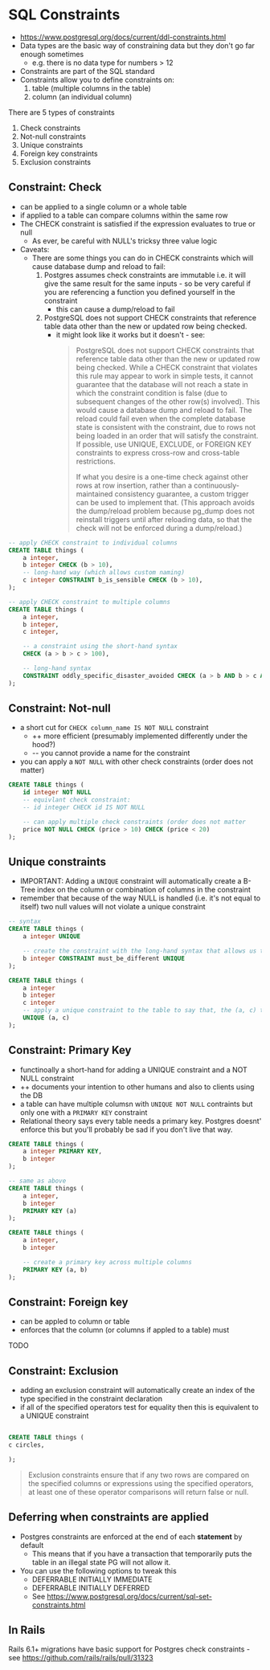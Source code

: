 # SQL Constraints

- https://www.postgresql.org/docs/current/ddl-constraints.html
- Data types are the basic way of constraining data but they don't go far enough
  sometimes
    - e.g. there is no data type for numbers > 12
- Constraints are part of the SQL standard
- Constraints allow you to define constraints on:
    1. table (multiple columns in the table)
    2. column (an individual column)

There are 5 types of constraints

1. Check constraints
1. Not-null constraints
1. Unique constraints
1. Foreign key constraints
1. Exclusion constraints

## Constraint: Check

- can be applied to a single column or a whole table
- if applied to a table can compare columns within the same row
- The CHECK constraint is satisfied if the expression evaluates to true or null
    - As ever, be careful with NULL's tricksy three value logic
- Caveats:
    - There are some things you can do in CHECK constraints which will cause
      database dump and reload to fail:
        1. Postgres assumes check constraints are immutable i.e. it will give
           the same result for the same inputs - so be very careful if you are
           referencing a function you defined yourself in the constraint
            - this can cause a dump/reload to fail
        1. PostgreSQL does not support CHECK constraints that reference table
           data other than the new or updated row being checked.
            - it might look like it works but it doesn't - see:
                > PostgreSQL does not support CHECK constraints that reference
                > table data other than the new or updated row being checked.
                > While a CHECK constraint that violates this rule may appear to
                > work in simple tests, it cannot guarantee that the database
                > will not reach a state in which the constraint condition is
                > false (due to subsequent changes of the other row(s)
                > involved). This would cause a database dump and reload to
                > fail. The reload could fail even when the complete database
                > state is consistent with the constraint, due to rows not being
                > loaded in an order that will satisfy the constraint. If
                > possible, use UNIQUE, EXCLUDE, or FOREIGN KEY constraints to
                > express cross-row and cross-table restrictions.
                >
                > If what you desire is a one-time check against other rows at
                > row insertion, rather than a continuously-maintained
                > consistency guarantee, a custom trigger can be used to
                > implement that. (This approach avoids the dump/reload problem
                > because pg_dump does not reinstall triggers until after
                > reloading data, so that the check will not be enforced during
                > a dump/reload.)

```sql
-- apply CHECK constraint to individual columns
CREATE TABLE things (
    a integer,
    b integer CHECK (b > 10),
    -- long-hand way (which allows custom naming)
    c integer CONSTRAINT b_is_sensible CHECK (b > 10),
);

-- apply CHECK constraint to multiple columns
CREATE TABLE things (
    a integer,
    b integer,
    c integer,

    -- a constraint using the short-hand syntax
    CHECK (a > b > c > 100),

    -- long-hand syntax
    CONSTRAINT oddly_specific_disaster_avoided CHECK (a > b AND b > c AND c > 100 AND c != 400),
);
```

## Constraint: Not-null

- a short cut for `CHECK column_name IS NOT NULL` constraint
    - ++ more efficient (presumably implemented differently under the hood?)
    - -- you cannot provide a name for the constraint
- you can apply a `NOT NULL` with other check constraints (order does not
  matter)

```sql
CREATE TABLE things (
    id integer NOT NULL
    -- equivlant check constraint:
    -- id integer CHECK id IS NOT NULL

    -- can apply multiple check constraints (order does not matter
    price NOT NULL CHECK (price > 10) CHECK (price < 20)
);
```

## Unique constraints

- IMPORTANT: Adding a `UNIQUE` constraint will automatically create a B-Tree
  index on the column or combination of columns in the constraint
- remember that because of the way NULL is handled (i.e. it's not equal to
  itself) two null values will not violate a unique constraint

```sql
-- syntax
CREATE TABLE things (
    a integer UNIQUE

    -- create the constraint with the long-hand syntax that allows us to give the constraint a custom name
    b integer CONSTRAINT must_be_different UNIQUE
);

CREATE TABLE things (
    a integer
    b integer
    c integer
    -- apply a unique constraint to the table to say that, the (a, c) tuple must be unique across rows
    UNIQUE (a, c)
);
```

## Constraint: Primary Key

- functinoally a short-hand for adding a UNIQUE constraint and a NOT NULL
  constraint
- ++ documents your intention to other humans and also to clients using the DB
- a table can have multiple columsn with `UNIQUE NOT NULL` contraints but only
  one with a `PRIMARY KEY` constraint
- Relational theory says every table needs a primary key. Postgres doesnt'
  enforce this but you'll probably be sad if you don't live that way.

```sql
CREATE TABLE things (
    a integer PRIMARY KEY,
    b integer
);

-- same as above
CREATE TABLE things (
    a integer,
    b integer
    PRIMARY KEY (a)
);

CREATE TABLE things (
    a integer,
    b integer

    -- create a primary key across multiple columns
    PRIMARY KEY (a, b)
);
```

## Constraint: Foreign key

- can be appled to column or table
- enforces that the column (or columns if appled to a table) must

TODO

## Constraint: Exclusion

- adding an exclusion constraint will automatically create an index of the type
  specified in the constraint declaration
- if all of the specified operators test for equality then this is equivalent to
  a UNIQUE constraint

```sql

CREATE TABLE things (
c circles,

);
```

> Exclusion constraints ensure that if any two rows are compared on the
> specified columns or expressions using the specified operators, at least one
> of these operator comparisons will return false or null.

## Deferring when constraints are applied

- Postgres constraints are enforced at the end of each **statement** by default
    - This means that if you have a transaction that temporarily puts the table
      in an illegal state PG will not allow it.
- You can use the following options to tweak this
    - DEFERRABLE INITIALLY IMMEDIATE
    - DEFERRABLE INITIALLY DEFERRED
    - See https://www.postgresql.org/docs/current/sql-set-constraints.html

## In Rails

Rails 6.1+ migrations have basic support for Postgres check constraints - see
https://github.com/rails/rails/pull/31323
